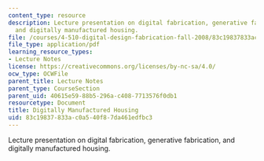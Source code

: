 ```yaml
---
content_type: resource
description: Lecture presentation on digital fabrication, generative fabrication,
  and digitally manufactured housing.
file: /courses/4-510-digital-design-fabrication-fall-2008/83c19837833ac0a540f87da461edfbc3_lec7b.pdf
file_type: application/pdf
learning_resource_types:
- Lecture Notes
license: https://creativecommons.org/licenses/by-nc-sa/4.0/
ocw_type: OCWFile
parent_title: Lecture Notes
parent_type: CourseSection
parent_uid: 40615e59-88b5-296a-c408-7713576f0db1
resourcetype: Document
title: Digitally Manufactured Housing
uid: 83c19837-833a-c0a5-40f8-7da461edfbc3
---
```

Lecture presentation on digital fabrication, generative fabrication, and digitally manufactured housing.